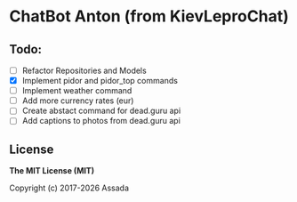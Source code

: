 # ChatBot Anton (from KievLeproChat)

## Todo:
- [ ] Refactor Repositories and Models
- [x] Implement pidor and pidor_top commands
- [ ] Implement weather command
- [ ] Add more currency rates (eur)
- [ ] Create abstact command for dead.guru api
- [ ] Add captions to photos from dead.guru api

## License

**The MIT License (MIT)**

Copyright (c) 2017-2026 Assada